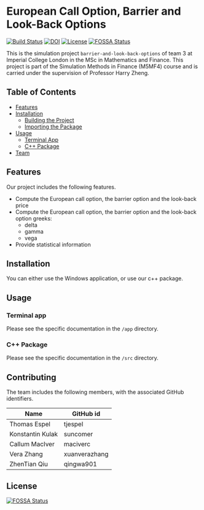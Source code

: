 # European Call Option, Barrier and Look-Back Options

[![Build Status](https://travis-ci.org/tjespel/barrier-and-look-back-options.svg?branch=master)](https://travis-ci.org/tjespel/barrier-and-look-back-options) [![DOI](https://zenodo.org/badge/121739197.svg)](https://zenodo.org/badge/latestdoi/121739197) [![License](https://img.shields.io/badge/License-Apache%202.0-blue.svg)](https://opensource.org/licenses/Apache-2.0) [![FOSSA Status](https://app.fossa.io/api/projects/git%2Bgithub.com%2Ftjespel%2Fbarrier-and-look-back-options.svg?type=shield)](https://app.fossa.io/projects/git%2Bgithub.com%2Ftjespel%2Fbarrier-and-look-back-options?ref=badge_shield)

This is the simulation project `barrier-and-look-back-options` of team 3 at Imperial College London in the MSc in Mathematics and Finance. This project is part of the Simulation Methods in Finance (M5MF4) course and is carried under the supervision of Professor Harry Zheng.

## Table of Contents
- [Features](#features)
- [Installation](#installation)
  - [Building the Project](#building-the-project)
  - [Importing the Package](#importing-the-package)
- [Usage](#usage)
  - [Terminal App](#terminal-app)
  - [C++ Package](#c++-package)
- [Team](#team)

## Features

Our project includes the following features.
- Compute the European call option, the barrier option and the look-back price
- Compute the European call option, the barrier option and the look-back option greeks:
  - delta
  - gamma
  - vega
- Provide statistical information

## Installation

You can either use the Windows application, or use our c++ package.

## Usage

### Terminal app

Please see the specific documentation in the `/app` directory.

### C++ Package

Please see the specific documentation in the `/src` directory.

## Contributing

The team includes the following members, with the associated GitHub identifiers.

| Name | GitHub id |
| --- | --- |
|Thomas Espel|tjespel|
|Konstantin Kulak|suncomer|
|Callum MacIver|maciverc|
|Vera Zhang|xuanverazhang|
|ZhenTian Qiu|qingwa901|

## License

[![FOSSA Status](https://app.fossa.io/api/projects/git%2Bgithub.com%2Ftjespel%2Fbarrier-and-look-back-options.svg?type=large)](https://app.fossa.io/projects/git%2Bgithub.com%2Ftjespel%2Fbarrier-and-look-back-options?ref=badge_large)
